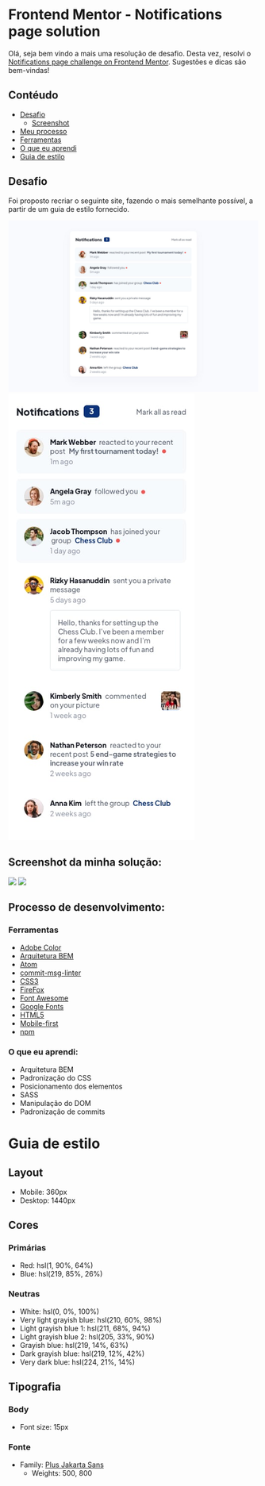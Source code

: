 <h1>Frontend Mentor - Notifications page solution</h1>

Olá, seja bem vindo a mais uma resolução de desafio. Desta vez, resolvi o [Notifications page challenge on Frontend Mentor](https://www.frontendmentor.io/challenges/notifications-page-DqK5QAmKbC). Sugestões e dicas são bem-vindas!

<h2>Contéudo </h2>

- [Desafio](#desafio)
  - [Screenshot](#screenshot)
- [Meu processo](#meu-processo)
- [Ferramentas](#ferramentas)
- [O que eu aprendi](#aprendizado)
- [Guia de estilo](#estilo)

<a id="desafio">
    <h2>
    Desafio
    </h2>
</a>
Foi proposto recriar o seguinte site, fazendo o mais semelhante possível, a partir de um guia de estilo fornecido.

![](./design/desktop-design.jpg)
![](./design/mobile-design.jpg)

<a id="screenshot">
<h2> Screenshot da minha solução:</h2>
</a>

![](./design/desktop-solução.jpg)
![](./design/mobile-solução.jpg)

<a id="meu-processo">
<h2> Processo de desenvolvimento:</h2>
</a>

<a id="ferramentas">
<h3>Ferramentas</h3>
</a>

- [Adobe Color](https://color.adobe.com/pt/create/color-wheel)
- [Arquitetura BEM](https://en.bem.info/methodology/css/)
- [Atom](https://atom.io/)
- [commit-msg-linter](https://www.npmjs.com/package/git-commit-msg-linter)
- [CSS3](https://developer.mozilla.org/pt-BR/docs/Web/CSS)
- [FireFox](https://www.mozilla.org/pt-BR/firefox/new/)
- [Font Awesome](https://fontawesome.com)
- [Google Fonts](https://fonts.google.com)
- [HTML5](https://developer.mozilla.org/pt-BR/docs/Web/HTML)
- [Mobile-first](https://developer.mozilla.org/en-US/docs/Glossary/Mobile_First)
- [npm](https://www.npmjs.com/)

<a id="aprendizado">
<h3> O que eu aprendi:</h3>
</a>

- Arquitetura BEM
- Padronização do CSS
- Posicionamento dos elementos
- SASS
- Manipulação do DOM
- Padronização de commits

<a id="estilo">
<h1>Guia de estilo</h1>
</a>

<h2> Layout </h2>

- Mobile: 360px
- Desktop: 1440px

<h2> Cores </h2>

<H3> Primárias </h3>

- Red: hsl(1, 90%, 64%)
- Blue: hsl(219, 85%, 26%)

<h3> Neutras </h3>

- White: hsl(0, 0%, 100%)
- Very light grayish blue: hsl(210, 60%, 98%)
- Light grayish blue 1: hsl(211, 68%, 94%)
- Light grayish blue 2: hsl(205, 33%, 90%)
- Grayish blue: hsl(219, 14%, 63%)
- Dark grayish blue: hsl(219, 12%, 42%)
- Very dark blue: hsl(224, 21%, 14%)

<h2> Tipografia </h2>

<h3> Body </h3>

- Font size: 15px

<h3> Fonte </h3>

- Family: [Plus Jakarta Sans](https://fonts.google.com/specimen/Plus+Jakarta+Sans)
  - Weights: 500, 800
